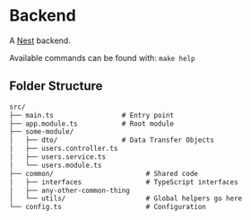 # Backend

A [Nest](https://github.com/nestjs/nest) backend.

Available commands can be found with: `make help`

## Folder Structure

```txt
src/
├── main.ts                 # Entry point
├── app.module.ts           # Root module
├── some-module/
│   ├── dto/                # Data Transfer Objects
│   ├── users.controller.ts
│   ├── users.service.ts
│   └── users.module.ts
├── common/                       # Shared code
│   ├── interfaces                # TypeScript interfaces
│   ├── any-other-common-thing
│   └── utils/                    # Global helpers go here
└── config.ts                     # Configuration
```
